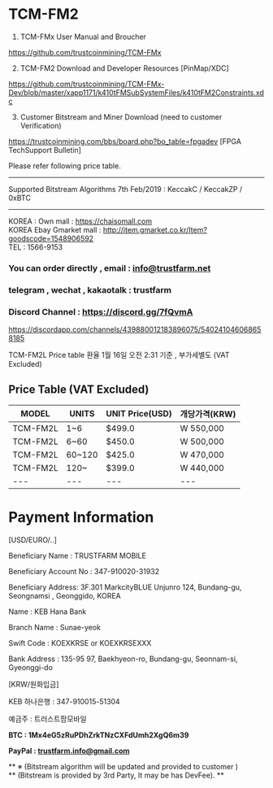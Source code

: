 # TCM-FM2

1. TCM-FMx User Manual and Broucher

https://github.com/trustcoinmining/TCM-FMx

2. TCM-FM2 Download and Developer Resources [PinMap/XDC]

https://github.com/trustcoinmining/TCM-FMx-Dev/blob/master/xapp1171/k410tFMSubSystemFiles/k410tFM2Constraints.xdc

3. Customer Bitstream and Miner Download (need to customer Verification)

https://trustcoinmining.com/bbs/board.php?bo_table=fpgadev  [FPGA TechSupport Bulletin]

Please refer following price table.

---

Supported Bitstream Algorithms 7th Feb/2019 : 
KeccakC / KeccakZP / 0xBTC 

---

KOREA : Own mall :  https://chaisomall.com <br>
KOREA Ebay Gmarket mall :  http://item.gmarket.co.kr/Item?goodscode=1548906592 <br>
TEL : 1566-9153 <br>
### You can order directly , email : info@trustfarm.net <br>
### telegram , wechat , kakaotalk : trustfarm <br>
### Discord Channel :  https://discord.gg/7fQvmA

https://discordapp.com/channels/439880012183896075/540241046068658185

TCM-FM2L Price  table	환율	1월 16일 오전 2:31 기준 , 부가세별도 (VAT Excluded)

## Price Table (VAT Excluded)
| MODEL   | UNITS  | UNIT Price(USD) | 개당가격(KRW) |
|---	    |---	   |---	      |---	      |
| TCM-FM2L| 1~6    | $499.0   | W 550,000 |
| TCM-FM2L| 6~60   | $450.0  	| W 500,000 |
| TCM-FM2L| 60~120 | $425.0  	| W 470,000 |
| TCM-FM2L| 120~   | $399.0  	| W 440,000 |
|---	|---	|---	|---	|


# Payment Information #
[USD/EURO/..]

Beneficiary Name : TRUSTFARM MOBILE

Beneficiary Account No : 347-910020-31932

Beneficiary Address: 3F.301 MarkcityBLUE Unjunro 124, Bundang-gu, Seongnamsi , Geonggido, KOREA

Name : KEB Hana Bank

Branch Name : Sunae-yeok

Swift Code : KOEXKRSE or KOEXKRSEXXX

Bank Address : 135-95 97, Baekhyeon-ro, Bundang-gu, Seonnam-si, Gyeonggi-do

[KRW/원화입금]

KEB 하나은행 : 347-910015-51304 

예금주 : 트러스트팜모바일

**BTC : 1Mx4eG5zRuPDhZrkTNzCXFdUmh2XgQ6m39**

**PayPal : trustfarm.info@gmail.com**

** ※ (Bitstream algorithm will be updated and provided to customer ) <br>
**    (Bitstream is provided by 3rd Party, It may be has DevFee). ** 

